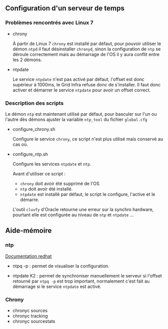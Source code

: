 ##	Configuration d'un serveur de temps

### Problèmes rencontrés avec Linux 7
* chrony

	À partir de Linux 7 `chrony` est installé par défaut, pour pouvoir utiliser
	le démon `ntpd` il faut désinstaller `chronyd`, sinon la configuration de `ntp`
	se déroule correctement mais au démarrage de l'OS il y aura conflit entre les
	2 démons.

* ntpdate

	Le service `ntpdate` n'est pas activé par défaut, l'offset est donc supérieur
	à 1000ms, le Grid Infra refuse donc de s'installer.
	Il faut donc activer et démarrer le service `ntpdate` pour avoir un offset
	correct.

###	Description des scripts

Le démon `ntp` est maintenant utilisé par défaut, pour basculer sur l'un ou l'autre
dès démons ajuster la variable `ntp_tool` du fichier `global.cfg`

* configure_chrony.sh

	Configure le service `chrony`, ce script n'est plus utilisé mais conservé au
	cas où.

* configure_ntp.sh

	Configure les services `ntpdate` et `ntp`.

	Avant d'utiliser ce script :
	* `chrony` doit avoir été supprimé de l'OS
	* `ntp` doit avoir été installé.
	* `ntpdate` est installé par défaut, le script le configure, l'active et le démarre.

	L'outil `cluvfy` d'Oracle retourne une erreur sur la synchro hardware, pourtant
	elle est configurée au niveau de `ntp` et `ntpdate` ...

## Aide-mémoire

### ntp
[Documentation redhat](https://access.redhat.com/documentation/en-US/Red_Hat_Enterprise_Linux/7/html/System_Administrators_Guide/s1-Configure_ntpdate_Servers.html)

* ntpq -p : permet de visualiser la configuration.

* ntpdate K2 : permet de synchroniser manuellement le serveur si l'offset retourné
par `ntpq -p` est trop important, normalement c'est fait au démarrage si le
service `ntpdate` est activé.


###	Chrony
* chronyc sources
* chronyc tracking
* chronyc sourcestats
